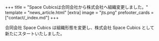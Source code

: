 +++
title = "Space Cubicsは合同会社から株式会社へ組織変更しました。"
template = "news_article.html"
[extra]
image = "jts.png"
prefooter_cards = ["contact/_index.md"]
+++

合同会社 Space Cubics は組織形態を変更し、株式会社 Space Cubics として新たにスタートいたしました。
